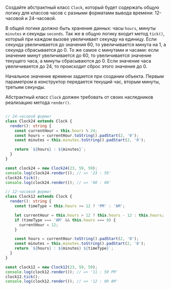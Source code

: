 Создайте абстрактный класс `Clock`, который будет содержать общую логику для классов часов с разными форматами вывода времени: 12-часовой и 24-часовой.

В общей логике должно быть хранение данных: часы `hours`, минуты `minutes` и секунды `seconds`. Так же в общую логику входит метод `tick()`, который при каждом вызове увеличивает секунду на единицу. Если секунда увеличивается до значения 60, то увеличивается минута на 1, а секунда сбрасывается до 0. То же самое с минутами и часами: если значение минут увеличивается до 60, то увеличивается значение текущего часа, а минуты сбрасываются до 0. Если значение часа увеличивается до 24, то происходит сброс этого значения до 0.

Начальное значение времени задается при создании объекта. Первым параметром в конструктор передается текущий час, вторым минуты, третьим секунды.

Абстрактный класс `Clock` должен требовать от своих наследников реализацию метода `render()`.

```typescript

// 24-часовой формат
class Clock24 extends Clock {
  render(): string {
    const currentHour = this.hours % 24;
    const hours = currentHour.toString().padStart(2, '0');
    const minutes = this.minutes.toString().padStart(2, '0');

    return `${hours} : ${minutes}`;
  }
}

const clock24 = new Clock24(23, 59, 59);
console.log(clock24.render()); // => '23 : 59'
clock24.tick();
console.log(clock24.render()); // => '00 : 00'

// 12-часовой формат
class Clock12 extends Clock {
  render(): string {
    const timeType = this.hours >= 12 ? 'PM' : 'AM';

    let currentHour = this.hours > 12 ? this.hours - 12 : this.hours;
    if (timeType === 'AM' && this.hours === 0) {
      currentHour = 12;
    }

    const hours = currentHour.toString().padStart(2, '0');
    const minutes = this.minutes.toString().padStart(2, '0');
    return `${hours} : ${minutes} ${timeType}`;
  }
}

const clock12 = new Clock12(23, 59, 59);
console.log(clock12.render()); // => '11 : 59 PM'
clock12.tick();
console.log(clock12.render()); // => '12 : 00 AM'
```
